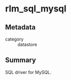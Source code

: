 # rlm_sql_mysql
## Metadata
<dl>
  <dt>category</dt><dd>datastore</dd>
</dl>

## Summary
SQL driver for MySQL.
